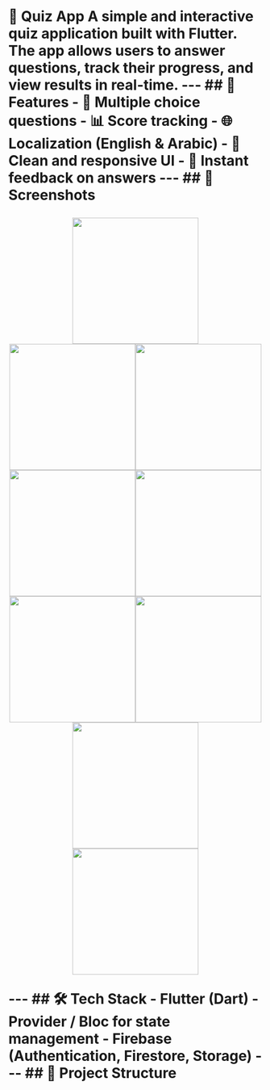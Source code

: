 # 📱 Quiz App A simple and interactive quiz application built with **Flutter**. The app allows users to answer questions, track their progress, and view results in real-time. --- ## 🚀 Features - 📝 Multiple choice questions - 📊 Score tracking - 🌐 Localization (English & Arabic) - 🎨 Clean and responsive UI - 🔔 Instant feedback on answers --- ## 📸 Screenshots <!-- ضيف صور لو عندك --> <p align="center"> <img src="screenshots/splash.png" width="250" /> <img src="screenshots/login.png" width="250" /><img src="screenshots/signup.png" width="250" /><img src="screenshots/home.png" width="250" /><img src="screenshots/quiz.png" width="250" /><img src="screenshots/quiz2.png" width="250" /><img src="screenshots/quiz_done.png" width="250" /> <img src="screenshots/user_details.png" width="250" /> <img src="screenshots/Screenshot 2025-09-06 215744.png" width="250" /> </p> --- ## 🛠️ Tech Stack - **Flutter** (Dart) - **Provider / Bloc** for state management - **Firebase** (Authentication, Firestore, Storage) --- ## 📂 Project Structure